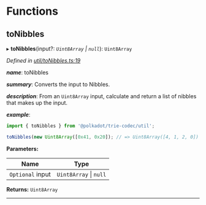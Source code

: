 

# Functions

<a id="tonibbles"></a>

##  toNibbles

▸ **toNibbles**(input?: *`Uint8Array` \| `null`*): `Uint8Array`

*Defined in [util/toNibbles.ts:19](https://github.com/polkadot-js/common/blob/d8b3021/packages/trie-codec/src/util/toNibbles.ts#L19)*

*__name__*: toNibbles

*__summary__*: Converts the input to Nibbles.

*__description__*: From an `Uint8Array` input, calculate and return a list of nibbles that makes up the input.

*__example__*:   

```javascript
import { toNibbles } from '@polkadot/trie-codec/util';

toNibbles(new Uint8Array([0x41, 0x20]); // => Uint8Array([4, 1, 2, 0])
```

**Parameters:**

| Name | Type |
| ------ | ------ |
| `Optional` input | `Uint8Array` \| `null` |

**Returns:** `Uint8Array`

___

